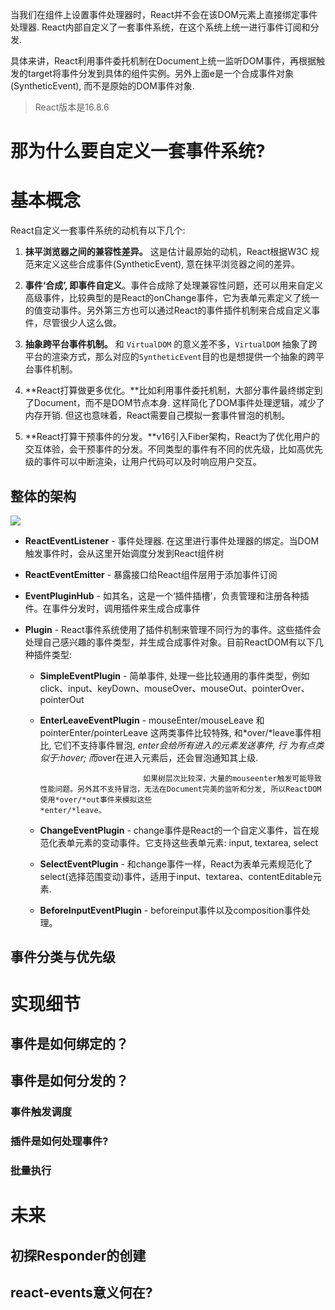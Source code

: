 当我们在组件上设置事件处理器时，React并不会在该DOM元素上直接绑定事件处理器. React内部自定义了一套事件系统，在这个系统上统一进行事件订阅和分发.

具体来讲，React利用事件委托机制在Document上统一监听DOM事件，再根据触发的target将事件分发到具体的组件实例。另外上面e是一个合成事件对象(SyntheticEvent), 而不是原始的DOM事件对象.

> React版本是16.8.6

# 那为什么要自定义一套事件系统?

# 基本概念
React自定义一套事件系统的动机有以下几个:

1. **抹平浏览器之间的兼容性差异。** 这是估计最原始的动机，React根据W3C 规范来定义这些合成事件(SyntheticEvent), 意在抹平浏览器之间的差异。

2. **事件‘合成’, 即事件自定义**。事件合成除了处理兼容性问题，还可以用来自定义高级事件，比较典型的是React的onChange事件，它为表单元素定义了统一的值变动事件。另外第三方也可以通过React的事件插件机制来合成自定义事件，尽管很少人这么做。

3. **抽象跨平台事件机制。** 和 `VirtualDOM` 的意义差不多，`VirtualDOM` 抽象了跨平台的渲染方式，那么对应的`SyntheticEvent`目的也是想提供一个抽象的跨平台事件机制。

4. **React打算做更多优化。**比如利用事件委托机制，大部分事件最终绑定到了Document，而不是DOM节点本身. 这样简化了DOM事件处理逻辑，减少了内存开销. 但这也意味着，React需要自己模拟一套事件冒泡的机制。

5. **React打算干预事件的分发。**v16引入Fiber架构，React为了优化用户的交互体验，会干预事件的分发。不同类型的事件有不同的优先级，比如高优先级的事件可以中断渲染，让用户代码可以及时响应用户交互。

## 整体的架构
![](https://pic3.zhimg.com/80/v2-a82905e2456a8cf9747244cc7e4b477e_720w.jpg)

- **ReactEventListener** - 事件处理器. 在这里进行事件处理器的绑定。当DOM触发事件时，会从这里开始调度分发到React组件树

- **ReactEventEmitter** - 暴露接口给React组件层用于添加事件订阅

- **EventPluginHub** - 如其名，这是一个‘插件插槽’，负责管理和注册各种插件。在事件分发时，调用插件来生成合成事件

- **Plugin** - React事件系统使用了插件机制来管理不同行为的事件。这些插件会处理自己感兴趣的事件类型，并生成合成事件对象。目前ReactDOM有以下几种插件类型:

  - **SimpleEventPlugin** - 简单事件, 处理一些比较通用的事件类型，例如click、input、keyDown、mouseOver、mouseOut、pointerOver、pointerOut
  
  - **EnterLeaveEventPlugin** - mouseEnter/mouseLeave 和 pointerEnter/pointerLeave 这两类事件比较特殊, 和*over/*leave事件相比, 它们不支持事件冒泡, *enter会给所有进入的元素发送事件, 行                                为有点类似于:hover; 而*over在进入元素后，还会冒泡通知其上级. 
  
                               如果树层次比较深，大量的mouseenter触发可能导致性能问题。另外其不支持冒泡，无法在Document完美的监听和分发, 所以ReactDOM使用*over/*out事件来模拟这些                                        *enter/*leave。
                               
  - **ChangeEventPlugin** - change事件是React的一个自定义事件，旨在规范化表单元素的变动事件。它支持这些表单元素: input, textarea, select
  
  - **SelectEventPlugin** - 和change事件一样，React为表单元素规范化了select(选择范围变动)事件，适用于input、textarea、contentEditable元素.
  
  - **BeforeInputEventPlugin** - beforeinput事件以及composition事件处理。
  
## 事件分类与优先级
# 实现细节
## 事件是如何绑定的？
## 事件是如何分发的？
### 事件触发调度
### 插件是如何处理事件?
### 批量执行
# 未来
## 初探Responder的创建
## react-events意义何在?

